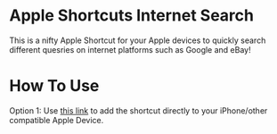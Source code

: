 # Apple Shortcuts Internet Search
This is a nifty Apple Shortcut for your Apple devices to quickly search different quesries on internet platforms such as Google and eBay!

# How To Use

Option 1: Use [this link](https://www.icloud.com/shortcuts/9038a16900b6436e8ada686c8e810b0d) to add the shortcut directly to your iPhone/other compatible Apple Device.
